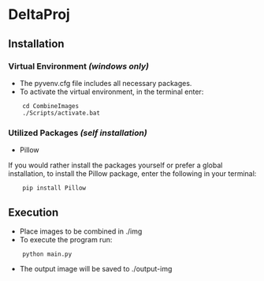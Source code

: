 # DeltaProj

## Installation


### Virtual Environment _(windows only)_
- The pyvenv.cfg file includes all necessary packages.
- To activate the virtual environment, in the terminal enter:
```
    cd CombineImages
    ./Scripts/activate.bat
```

### Utilized Packages _(self installation)_
- Pillow

If you would rather install the packages yourself or prefer a global installation, to install the Pillow package, enter the following in your terminal:
```    
    pip install Pillow
```

## Execution
- Place images to be combined in ./img
- To execute the program run:
```
    python main.py
```
- The output image will be saved to ./output-img